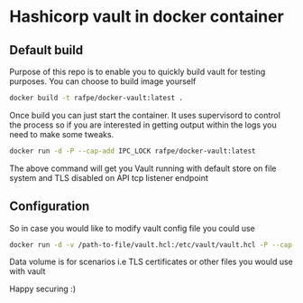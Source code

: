 # Hashicorp vault in docker container 

## Default build 
Purpose of this repo is to enable you to quickly build vault for testing purposes.
You can choose to build image yourself 
```bash
docker build -t rafpe/docker-vault:latest .
```

Once build you can just start the container. It uses supervisord to control 
the process so if you are interested in getting output within the logs you need
to make some tweaks. 
```bash
docker run -d -P --cap-add IPC_LOCK rafpe/docker-vault:latest
```

The above command will get you Vault running with default store on file system
and TLS disabled on API tcp listener endpoint 

## Configuration 
So in case you would like to modify vault config file you could use 
```bash 
docker run -d -v /path-to-file/vault.hcl:/etc/vault/vault.hcl -P --cap-add IPC_LOCK rafpe/docker-vault:latest
```

Data volume is for scenarios i.e TLS certificates or other files you would use with vault 

Happy securing :) 
